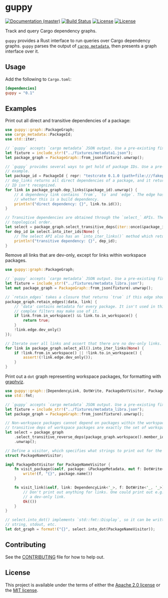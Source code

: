 # guppy

[![Documentation (master)](https://img.shields.io/badge/docs-master-brightgreen)](https://calibra.github.io/cargo-guppy/guppy/) [![Build Status](https://circleci.com/gh/calibra/cargo-guppy/tree/master.svg?style=shield)](https://circleci.com/gh/calibra/cargo-guppy/tree/master) [![License](https://img.shields.io/badge/license-Apache-green.svg)](../LICENSE-APACHE) [![License](https://img.shields.io/badge/license-MIT-green.svg)](../LICENSE-MIT)

Track and query Cargo dependency graphs.

`guppy` provides a Rust interface to run queries over Cargo dependency graphs. `guppy` parses
the output of  [`cargo metadata`](https://doc.rust-lang.org/cargo/commands/cargo-metadata.html),
then presents a graph interface over it.

## Usage

Add the following to `Cargo.toml`:

```toml
[dependencies]
guppy = "0.1"
```

## Examples

Print out all direct and transitive dependencies of a package:

```rust
use guppy::graph::PackageGraph;
use cargo_metadata::PackageId;
use std::iter;

// `guppy` accepts `cargo metadata` JSON output. Use a pre-existing fixture for these examples.
let fixture = include_str!("../fixtures/metadata1.json");
let package_graph = PackageGraph::from_json(fixture).unwrap();

// `guppy` provides several ways to get hold of package IDs. Use a pre-defined one for this
// example.
let package_id = PackageId { repr: "testcrate 0.1.0 (path+file:///fakepath/testcrate)".into() };
// dep_links returns all direct dependencies of a package, and it returns `None` if the package
// ID isn't recognized.
for link in package_graph.dep_links(&package_id).unwrap() {
    // A dependency link contains `from`, `to` and `edge`. The edge has information about e.g.
    // whether this is a build dependency.
    println!("direct dependency: {}", link.to.id());
}

// Transitive dependencies are obtained through the `select_` APIs. They are always presented in
// topological order.
let select = package_graph.select_transitive_deps(iter::once(&package_id)).unwrap();
for dep_id in select.into_iter_ids(None) {
    // The select API also has an `into_iter_links()` method which returns links instead of IDs.
    println!("transitive dependency: {}", dep_id);
}
```

Remove all links that are dev-only, except for links within workspace packages.

```rust
use guppy::graph::PackageGraph;

// `guppy` accepts `cargo metadata` JSON output. Use a pre-existing fixture for these examples.
let fixture = include_str!("../fixtures/metadata_libra.json");
let mut package_graph = PackageGraph::from_json(fixture).unwrap();

// `retain_edges` takes a closure that returns `true` if this edge should be kept in the graph.
package_graph.retain_edges(|data, link| {
    // 'data' contains metadata for every package. It isn't used in this example but some
    // complex filters may make use of it.
    if link.from.in_workspace() && link.to.in_workspace() {
        return true;
    }
    !link.edge.dev_only()
});

// Iterate over all links and assert that there are no dev-only links.
for link in package_graph.select_all().into_iter_links(None) {
    if !link.from.in_workspace() || !link.to.in_workspace() {
        assert!(!link.edge.dev_only());
    }
}
```

Print out a `dot` graph representing workspace packages, for formatting with
[graphviz](https://www.graphviz.org/).

```rust
use guppy::graph::{DependencyLink, DotWrite, PackageDotVisitor, PackageGraph, PackageMetadata};
use std::fmt;

// `guppy` accepts `cargo metadata` JSON output. Use a pre-existing fixture for these examples.
let fixture = include_str!("../fixtures/metadata_libra.json");
let package_graph = PackageGraph::from_json(fixture).unwrap();

// Non-workspace packages cannot depend on packages within the workspace, so the reverse
// transitive deps of workspace packages are exactly the set of workspace packages.
let select = package_graph
    .select_transitive_reverse_deps(package_graph.workspace().member_ids())
    .unwrap();

// Define a visitor, which specifies what strings to print out for the graph.
struct PackageNameVisitor;

impl PackageDotVisitor for PackageNameVisitor {
    fn visit_package(&self, package: &PackageMetadata, mut f: DotWrite<'_, '_>) -> fmt::Result {
        write!(f, "{}", package.name())
    }

    fn visit_link(&self, link: DependencyLink<'_>, f: DotWrite<'_, '_>) -> fmt::Result {
        // Don't print out anything for links. One could print out e.g. whether this is
        // a dev-only link.
        Ok(())
    }
}

// select.into_dot() implements `std::fmt::Display`, so it can be written out to a file, a
// string, stdout, etc.
let dot_graph = format!("{}", select.into_dot(PackageNameVisitor));
```

## Contributing

See the [CONTRIBUTING](../CONTRIBUTING.md) file for how to help out.

## License

This project is available under the terms of either the [Apache 2.0 license](../LICENSE-APACHE) or the [MIT
license](../LICENSE-MIT).
